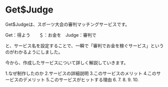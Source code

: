 # Get$Judge

Get$Judgeは、スポーツ大会の審判マッチングサービスです。

Get：得よう　　＄：お金を　Judge：審判で

と、サービス名を設定することで、一瞬で「審判でお金を稼ぐサービス」というのがわかるようにしました。

今から、作成したサービスについて詳しく解説していきます。


1.なぜ制作したのか
2.サービスの詳細説明
3.このサービスのメリット
4.このサービスのデメリット
5.このサービスがヒットする理由
6.
7.
8.
9.
10.
